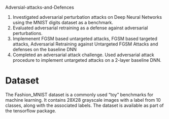 Adversial-attacks-and-Defences

1. Investigated adversarial perturbation attacks on Deep Neural Networks using the MNIST digits dataset as a benchmark.
2. Evaluated adversarial retraining as a defense against adversarial perturbations.
3. Implemenent FGSM based untargeted attacks, FGSM based targeted attacks, Adversarial Retraining against Untargeted FGSM Attacks and defenses on the baseline DNN
4. Completed an adversarial attack challenge. Used adversarial attack procedure to implement untargeted attacks on a 2-layer baseline DNN.

# Dataset
The Fashion_MNIST dataset is a commonly used “toy” benchmarks for machine learning. It
contains 28X28 grayscale images with a label from 10 classes, along with the associated
labels. The dataset is available as part of the tensorflow package. 
